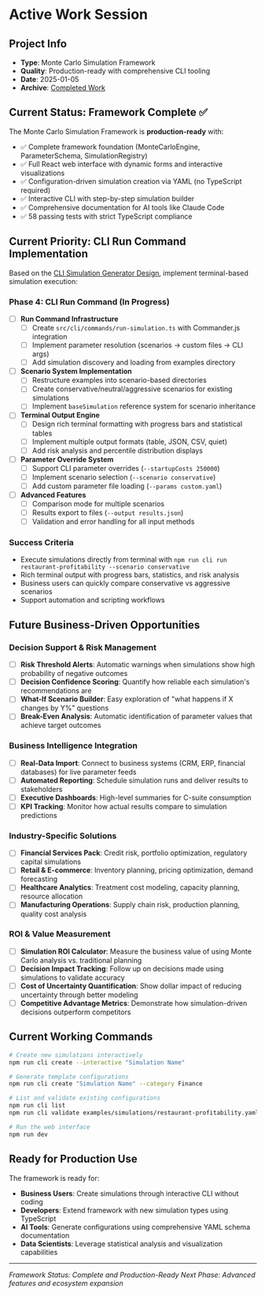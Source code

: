 # Active Work Session

## Project Info
- **Type**: Monte Carlo Simulation Framework
- **Quality**: Production-ready with comprehensive CLI tooling
- **Date**: 2025-01-05
- **Archive**: [Completed Work](archive/COMPLETED_WORK.md)

## Current Status: Framework Complete ✅

The Monte Carlo Simulation Framework is **production-ready** with:
- ✅ Complete framework foundation (MonteCarloEngine, ParameterSchema, SimulationRegistry)
- ✅ Full React web interface with dynamic forms and interactive visualizations
- ✅ Configuration-driven simulation creation via YAML (no TypeScript required)
- ✅ Interactive CLI with step-by-step simulation builder
- ✅ Comprehensive documentation for AI tools like Claude Code
- ✅ 58 passing tests with strict TypeScript compliance

## Current Priority: CLI Run Command Implementation

Based on the [CLI Simulation Generator Design](designs/cli-simulation-generator.md), implement terminal-based simulation execution:

### Phase 4: CLI Run Command (In Progress)
- [ ] **Run Command Infrastructure**
  - [ ] Create `src/cli/commands/run-simulation.ts` with Commander.js integration
  - [ ] Implement parameter resolution (scenarios → custom files → CLI args)
  - [ ] Add simulation discovery and loading from examples directory

- [ ] **Scenario System Implementation**
  - [ ] Restructure examples into scenario-based directories
  - [ ] Create conservative/neutral/aggressive scenarios for existing simulations
  - [ ] Implement `baseSimulation` reference system for scenario inheritance

- [ ] **Terminal Output Engine**
  - [ ] Design rich terminal formatting with progress bars and statistical tables
  - [ ] Implement multiple output formats (table, JSON, CSV, quiet)
  - [ ] Add risk analysis and percentile distribution displays

- [ ] **Parameter Override System**
  - [ ] Support CLI parameter overrides (`--startupCosts 250000`)
  - [ ] Implement scenario selection (`--scenario conservative`)
  - [ ] Add custom parameter file loading (`--params custom.yaml`)

- [ ] **Advanced Features**
  - [ ] Comparison mode for multiple scenarios
  - [ ] Results export to files (`--output results.json`)
  - [ ] Validation and error handling for all input methods

### Success Criteria
- Execute simulations directly from terminal with `npm run cli run restaurant-profitability --scenario conservative`
- Rich terminal output with progress bars, statistics, and risk analysis
- Business users can quickly compare conservative vs aggressive scenarios
- Support automation and scripting workflows

## Future Business-Driven Opportunities

### Decision Support & Risk Management
- [ ] **Risk Threshold Alerts**: Automatic warnings when simulations show high probability of negative outcomes
- [ ] **Decision Confidence Scoring**: Quantify how reliable each simulation's recommendations are
- [ ] **What-If Scenario Builder**: Easy exploration of "what happens if X changes by Y%" questions
- [ ] **Break-Even Analysis**: Automatic identification of parameter values that achieve target outcomes

### Business Intelligence Integration
- [ ] **Real-Data Import**: Connect to business systems (CRM, ERP, financial databases) for live parameter feeds
- [ ] **Automated Reporting**: Schedule simulation runs and deliver results to stakeholders
- [ ] **Executive Dashboards**: High-level summaries for C-suite consumption
- [ ] **KPI Tracking**: Monitor how actual results compare to simulation predictions

### Industry-Specific Solutions
- [ ] **Financial Services Pack**: Credit risk, portfolio optimization, regulatory capital simulations
- [ ] **Retail & E-commerce**: Inventory planning, pricing optimization, demand forecasting
- [ ] **Healthcare Analytics**: Treatment cost modeling, capacity planning, resource allocation
- [ ] **Manufacturing Operations**: Supply chain risk, production planning, quality cost analysis

### ROI & Value Measurement
- [ ] **Simulation ROI Calculator**: Measure the business value of using Monte Carlo analysis vs. traditional planning
- [ ] **Decision Impact Tracking**: Follow up on decisions made using simulations to validate accuracy
- [ ] **Cost of Uncertainty Quantification**: Show dollar impact of reducing uncertainty through better modeling
- [ ] **Competitive Advantage Metrics**: Demonstrate how simulation-driven decisions outperform competitors

## Current Working Commands

```bash
# Create new simulations interactively
npm run cli create --interactive "Simulation Name"

# Generate template configurations
npm run cli create "Simulation Name" --category Finance

# List and validate existing configurations
npm run cli list
npm run cli validate examples/simulations/restaurant-profitability.yaml

# Run the web interface
npm run dev
```

## Ready for Production Use

The framework is ready for:
- **Business Users**: Create simulations through interactive CLI without coding
- **Developers**: Extend framework with new simulation types using TypeScript
- **AI Tools**: Generate configurations using comprehensive YAML schema documentation
- **Data Scientists**: Leverage statistical analysis and visualization capabilities

---
*Framework Status: Complete and Production-Ready*
*Next Phase: Advanced features and ecosystem expansion*